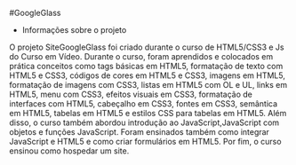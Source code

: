 #GoogleGlass

* Informações sobre o projeto
  
O projeto SiteGoogleGlass foi criado durante o curso de HTML5/CSS3 e Js do Curso em Vídeo.
Durante o curso, foram aprendidos e colocados em prática conceitos como tags básicas em HTML5, formatação de texto com HTML5 e CSS3,
códigos de cores em HTML5 e CSS3, imagens em HTML5, formatação de imagens com CSS3, listas em HTML5 com OL e UL, links em HTML5,
menu com CSS3, efeitos visuais em CSS3, formatação de interfaces com HTML5, cabeçalho em CSS3, fontes em CSS3,
semântica em HTML5, tabelas em HTML5 e estilos CSS para tabelas em HTML5. Além disso, o curso também abordou introdução ao
JavaScript,JavaScript com objetos e funções JavaScript. Foram ensinados também como integrar JavaScript e HTML5 e como criar formulários
 em HTML5. Por fim, o curso ensinou como hospedar um site.
